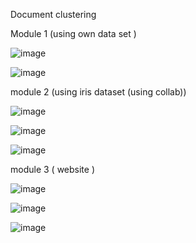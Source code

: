Document clustering 

Module 1 (using own data set )

![image](https://github.com/user-attachments/assets/977a9cc7-f4ee-4045-83e4-e4f4afedaedc)

![image](https://github.com/user-attachments/assets/6e8ea439-40d8-4c73-9ef6-b0de2d4d93cd)

module 2 (using iris dataset (using collab))

![image](https://github.com/user-attachments/assets/cc8c2357-57a9-407a-ae41-0aa7d0a24ae7)

![image](https://github.com/user-attachments/assets/c725f2fe-a0b1-4dcd-a4ae-0fa81331f577)

![image](https://github.com/user-attachments/assets/0880b805-48ac-4bfe-91cc-8ea280462e50)

module 3 ( website )

![image](https://github.com/user-attachments/assets/e2b0ab07-ccf3-46a0-81f4-10088d59711c)

![image](https://github.com/user-attachments/assets/d305dc40-f854-4ba6-a949-a7216d5f5c9f)

![image](https://github.com/user-attachments/assets/513e39d5-daea-485a-a34c-4746943031e0)
